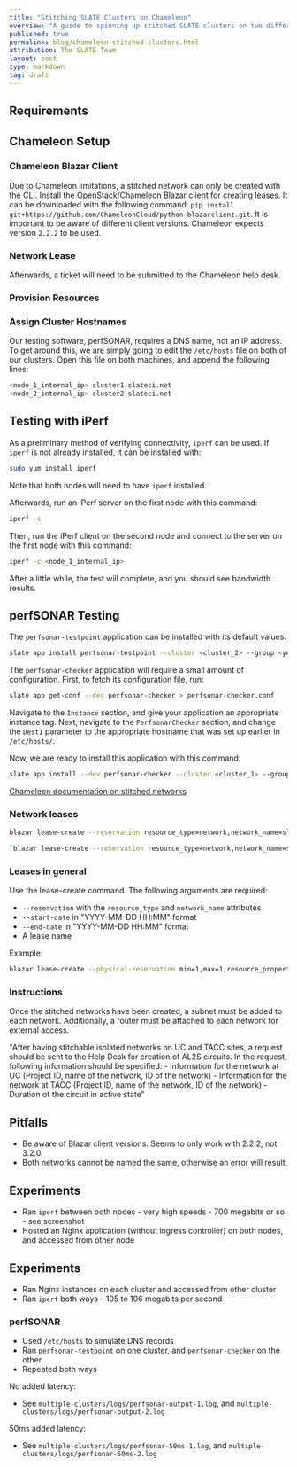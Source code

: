 ```yaml
---
title: "Stitching SLATE Clusters on Chameleon"
overview: "A guide to spinning up stitched SLATE clusters on two different Chameleon sites."
published: true
permalink: blog/chameleon-stitched-clusters.html
attribution: The SLATE Team
layout: post
type: markdown
tag: draft
---
```



<!-- Intro: TO-DO -->


## Requirements


## Chameleon Setup

### Chameleon Blazar Client

Due to Chameleon limitations, a stitched network can only be created with the CLI.
Install the OpenStack/Chameleon Blazar client for creating leases.
It can be downloaded with the following command: `pip install git+https://github.com/ChameleonCloud/python-blazarclient.git`.
It is important to be aware of different client versions.
Chameleon expects version `2.2.2` to be used.


### Network Lease


Afterwards, a ticket will need to be submitted to the Chameleon help desk.

### Provision Resources


### Assign Cluster Hostnames

Our testing software, perfSONAR, requires a DNS name, not an IP address.
To get around this, we are simply going to edit the `/etc/hosts` file on both of our clusters.
Open this file on both machines, and append the following lines:
```bash
<node_1_internal_ip> cluster1.slateci.net
<node_2_internal_ip> cluster2.slateci.net
```


## Testing with iPerf

As a preliminary method of verifying connectivity, `iperf` can be used.
If `iperf` is not already installed, it can be installed with:
```bash
sudo yum install iperf
```
Note that both nodes will need to have `iperf` installed.

Afterwards, run an iPerf server on the first node with this command:
```bash
iperf -s
```
Then, run the iPerf client on the second node and connect to the server on the first node with this command:
```bash
iperf -c <node_1_internal_ip>
```
After a little while, the test will complete, and you should see bandwidth results.


## perfSONAR Testing

The `perfsonar-testpoint` application can be installed with its default values.

```bash
slate app install perfsonar-testpoint --cluster <cluster_2> --group <your_group>
```

The `perfsonar-checker` application will require a small amount of configuration.
First, to fetch its configuration file, run:
```bash
slate app get-conf --dev perfsonar-checker > perfsonar-checker.conf
```

Navigate to the `Instance` section, and give your application an appropriate instance tag.
Next, navigate to the `PerfsonarChecker` section, and change the `Dest1` parameter to the appropriate hostname that was set up earlier in `/etc/hosts/`.

Now, we are ready to install this application with this command:
```bash
slate app install --dev perfsonar-checker --cluster <cluster_1> --group <your_group> --conf perfsonar-checker.conf
```




[Chameleon documentation on stitched networks](https://chameleoncloud.readthedocs.io/en/latest/technical/networks/networks_stitching.html#connecting-stitchable-isolated-networks-across-chameleon-sites)


### Network leases
```bash
blazar lease-create --reservation resource_type=network,network_name=slate-network-1,resource_properties='["==","$physical_network","exogeni"]' --start-date "2021-05-10 8:00" --end-date "2021-05-13 19:00" vlan-lease-1
```
```bash
`blazar lease-create --reservation resource_type=network,network_name=slate-network-2,resource_properties='["==","$physical_network","exogeni"]' --start-date "2021-05-10 8:00" --end-date "2021-05-13 19:00" vlan-lease-2`
```

### Leases in general
Use the lease-create command. The following arguments are required:
* `--reservation` with the `resource_type` and `network_name` attributes
* `--start-date` in "YYYY-MM-DD HH:MM" format
* `--end-date` in "YYYY-MM-DD HH:MM" format
* A lease name

Example:
```bash
blazar lease-create --physical-reservation min=1,max=1,resource_properties='["=", "$node_type","compute_haswell"]' --start-date "2021-05-10 06:00" --end-date "2021-05-13 19:00" slate_reservation
```

### Instructions

Once the stitched networks have been created, a subnet must be added to each network.
Additionally, a router must be attached to each network for external access.

"After having stitchable isolated networks on UC and TACC sites, a request should be sent to the Help Desk for creation of AL2S circuits. In the request, following information should be specified: - Information for the network at UC (Project ID, name of the network, ID of the network) - Information for the network at TACC (Project ID, name of the network, ID of the network) - Duration of the circuit in active state"


## Pitfalls
* Be aware of Blazar client versions. Seems to only work with 2.2.2, not 3.2.0.
* Both networks cannot be named the same, otherwise an error will result.


## Experiments

* Ran `iperf` between both nodes - very high speeds - 700 megabits or so - see screenshot
* Hosted an Nginx application (without ingress controller) on both nodes, and accessed from other node


## Experiments

* Ran Nginx instances on each cluster and accessed from other cluster
* Ran `iperf` both ways - 105 to 106 megabits per second


### perfSONAR
* Used `/etc/hosts` to simulate DNS records
* Ran `perfsonar-testpoint` on one cluster, and `perfsonar-checker` on the other
* Repeated both ways

No added latency:
* See `multiple-clusters/logs/perfsonar-output-1.log`, and `multiple-clusters/logs/perfsonar-output-2.log`

50ms added latency:
* See `multiple-clusters/logs/perfsonar-50ms-1.log`, and `multiple-clusters/logs/perfsonar-50ms-2.log`






